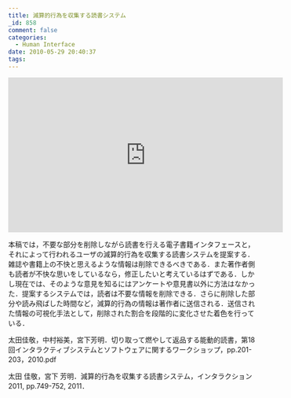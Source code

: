 ```yaml
---
title: 減算的行為を収集する読書システム
_id: 858
comment: false
categories:
  - Human Interface
date: 2010-05-29 20:40:37
tags:
---
```



<iframe width="560" height="315" src="https://www.youtube.com/embed/tFQgDm-zrDc" frameborder="0" allowfullscreen></iframe>

<!--more-->
本稿では，不要な部分を削除しながら読書を行える電子書籍インタフェースと，それによって行われるユーザの減算的行為を収集する読書システムを提案する．雑誌や書籍上の不快と思えるような情報は削除できるべきである．また著作者側も読者が不快な思いをしているなら，修正したいと考えているはずである．しかし現在では、そのような意見を知るにはアンケートや意見書以外に方法はなかった．提案するシステムでは，読者は不要な情報を削除できる．さらに削除した部分や読み飛ばした時間など，減算的行為の情報は著作者に送信される．送信された情報の可視化手法として，削除された割合を段階的に変化させた着色を行っている．

太田佳敬，中村裕美，宮下芳明．切り取って燃やして返品する能動的読書，第18回インタラクティブシステムとソフトウェアに関するワークショップ，pp.201-203，2010.pdf

太田 佳敬，宮下 芳明．減算的行為を収集する読書システム，インタラクション2011, pp.749-752, 2011．
